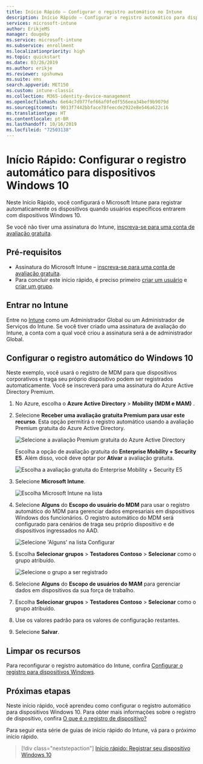 ```yaml
---
title: Início Rápido – Configurar o registro automático no Intune
description: Início Rápido – Configurar o registro automático para dispositivos Windows 10 no Intune.
services: microsoft-intune
author: ErikjeMS
manager: dougeby
ms.service: microsoft-intune
ms.subservice: enrollment
ms.localizationpriority: high
ms.topic: quickstart
ms.date: 03/26/2019
ms.author: erikje
ms.reviewer: spshumwa
ms.suite: ems
search.appverid: MET150
ms.custom: intune-classic
ms.collection: M365-identity-device-management
ms.openlocfilehash: 6e64c7d977fef66af0fedf556eea34bef9b9079d
ms.sourcegitcommit: 9013f7442bbface78feecde2922e8e546a622c16
ms.translationtype: HT
ms.contentlocale: pt-BR
ms.lasthandoff: 10/16/2019
ms.locfileid: "72503138"
---
```

# <a name="quickstart-set-up-automatic-enrollment-for-windows-10-devices"></a>Início Rápido: Configurar o registro automático para dispositivos Windows 10

Neste Início Rápido, você configurará o Microsoft Intune para registrar automaticamente os dispositivos quando usuários específicos entrarem com dispositivos Windows 10.

Se você não tiver uma assinatura do Intune, [inscreva-se para uma conta de avaliação gratuita](../fundamentals/free-trial-sign-up.md).

## <a name="prerequisites"></a>Pré-requisitos

- Assinatura do Microsoft Intune – [inscreva-se para uma conta de avaliação gratuita](../fundamentals/free-trial-sign-up.md).
- Para concluir este início rápido, é preciso primeiro [criar um usuário](../fundamentals/quickstart-create-user.md) e [criar um grupo](../fundamentals/quickstart-create-group.md).

## <a name="sign-in-to-intune"></a>Entrar no Intune

Entre no [Intune](https://aka.ms/intuneportal) como um Administrador Global ou um Administrador de Serviços do Intune. Se você tiver criado uma assinatura de avaliação do Intune, a conta com a qual você criou a assinatura será a de administrador Global.

## <a name="set-up-windows-10-automatic-enrollment"></a>Configurar o registro automático do Windows 10

Neste exemplo, você usará o registro de MDM para que dispositivos corporativos e traga seu próprio dispositivo podem ser registrados automaticamente. Você se inscreverá para uma assinatura do Azure Active Directory Premium.

1. No Azure, escolha o **Azure Active Directory** > **Mobility (MDM e MAM)** .
2. Selecione **Receber uma avaliação gratuita Premium para usar este recurso**. Esta opção permitirá o registro automático usando a avaliação Premium gratuita do Azure Active Directory. 

    ![Selecione a avaliação Premium gratuita do Azure Active Directory](./media/quickstart-setup-auto-enrollment/quickstart-setup-auto-enrollment-01.png)

    Escolha a opção de avaliação gratuita do **Enterprise Mobility + Security E5**. Além disso, você deve optar por **Ativar** a avaliação gratuita.

    ![Escolha a avaliação gratuita do Enterprise Mobility + Security E5](./media/quickstart-setup-auto-enrollment/quickstart-setup-auto-enrollment-02.png)

3. Selecione **Microsoft Intune**. 

    ![Escolha Microsoft Intune na lista](./media/quickstart-setup-auto-enrollment/quickstart-setup-auto-enrollment-03.png)

4. Selecione **Alguns** do **Escopo do usuário do MDM** para usar o registro automático do MDM para gerenciar dados empresariais em dispositivos Windows dos funcionários. O registro automático do MDM será configurado para cenários de traga seu próprio dispositivo e de dispositivos ingressados no AAD.

    ![Selecione 'Alguns' na lista Configurar](./media/quickstart-setup-auto-enrollment/quickstart-setup-auto-enrollment-04.png)

5. Escolha **Selecionar grupos** > **Testadores Contoso** > **Selecionar** como o grupo atribuído.

    ![Selecione o grupo a ser registrado](./media/quickstart-setup-auto-enrollment/quickstart-setup-auto-enrollment-05.png)

6. Selecione **Alguns** do **Escopo de usuários do MAM** para gerenciar dados em dispositivos da sua força de trabalho.
7. Escolha **Selecionar grupos** > **Testadores Contoso** > **Selecionar** como o grupo atribuído. 
8. Use os valores padrão para os valores de configuração restantes.
9. Selecione **Salvar**.

## <a name="clean-up-resources"></a>Limpar os recursos

Para reconfigurar o registro automático do Intune, confira [Configurar o registro para dispositivos Windows](windows-enroll.md).

## <a name="next-steps"></a>Próximas etapas

Neste início rápido, você aprendeu como configurar o registro automático para dispositivos Windows 10. Para obter mais informações sobre o registro de dispositivo, confira [O que é o registro de dispositivo?](device-enrollment.md)

Para seguir esta série de guias de início rápido do Intune, vá para o próximo início rápido.

> [!div class="nextstepaction"]
> [Início rápido: Registrar seu dispositivo Windows 10](../quickstart-enroll-windows-device.md)
